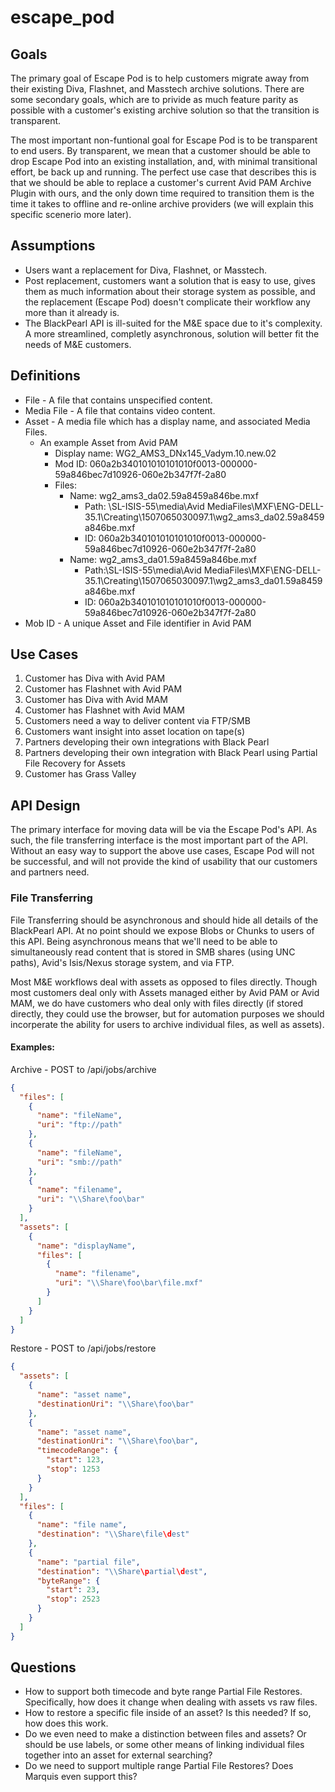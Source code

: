 # escape_pod

## Goals
The primary goal of Escape Pod is to help customers migrate away from their existing Diva, Flashnet, and Masstech archive solutions.  There are some secondary goals, which are to privide as much feature parity as possible with a customer's existing archive solution so that the transition is transparent.

The most important non-funtional goal for Escape Pod is to be transparent to end users.  By transparent, we mean that a customer should be able to drop Escape Pod into an existing installation, and, with minimal transitional effort, be back up and running.  The perfect use case that describes this is that we should be able to replace a customer's current Avid PAM Archive Plugin with ours, and the only down time required to transition them is the time it takes to offline and re-online archive providers (we will explain this specific scenerio more later).

## Assumptions
* Users want a replacement for Diva, Flashnet, or Masstech.
* Post replacement, customers want a solution that is easy to use, gives them as much information about their storage system as possible, and the replacement (Escape Pod) doesn't complicate their workflow any more than it already is.
* The BlackPearl API is ill-suited for the M&E space due to it's complexity.  A more streamlined, completly asynchronous, solution will better fit the needs of M&E customers.

## Definitions
* File - A file that contains unspecified content.
* Media File - A file that contains video content.
* Asset - A media file which has a display name, and associated Media Files.
  * An example Asset from Avid PAM
    * Display name: WG2_AMS3_DNx145_Vadym.10.new.02
    * Mod ID: 060a2b340101010101010f0013-000000-59a846bec7d10926-060e2b347f7f-2a80
    * Files:
      * Name: wg2_ams3_da02.59a8459a846be.mxf
        * Path: \\SL-ISIS-55\media\Avid MediaFiles\MXF\ENG-DELL-35.1\Creating\1507065030097.1\wg2_ams3_da02.59a8459a846be.mxf
        * ID: 060a2b340101010101010f0013-000000-59a846bec7d10926-060e2b347f7f-2a80
      * Name: wg2_ams3_da01.59a8459a846be.mxf
        * Path:\\SL-ISIS-55\media\Avid MediaFiles\MXF\ENG-DELL-35.1\Creating\1507065030097.1\wg2_ams3_da01.59a8459a846be.mxf
        * ID: 060a2b340101010101010f0013-000000-59a846bec7d10926-060e2b347f7f-2a80
* Mob ID - A unique Asset and File identifier in Avid PAM

## Use Cases
1. Customer has Diva with Avid PAM
1. Customer has Flashnet with Avid PAM
1. Customer has Diva with Avid MAM
1. Customer has Flashnet with Avid MAM
1. Customers need a way to deliver content via FTP/SMB
1. Customers want insight into asset location on tape(s)
1. Partners developing their own integrations with Black Pearl
1. Partners developing their own integration with Black Pearl using Partial File Recovery for Assets
1. Customer has Grass Valley

## API Design
The primary interface for moving data will be via the Escape Pod's API.  As such, the file transferring interface is the most important part of the API.  Without an easy way to support the above use cases, Escape Pod will not be successful, and will not provide the kind of usability that our customers and partners need.

### File Transferring
File Transferring should be asynchronous and should hide all details of the BlackPearl API.  At no point should we expose Blobs or Chunks to users of this API.  Being asynchronous means that we'll need to be able to simultaneously read content that is stored in SMB shares (using UNC paths), Avid's Isis/Nexus storage system, and via FTP.

Most M&E workflows deal with assets as opposed to files directly.  Though most customers deal only with Assets managed either by Avid PAM or Avid MAM, we do have customers who deal only with files directly (if stored directly, they could use the browser, but for automation purposes we should incorperate the ability for users to archive individual files, as well as assets).

#### Examples:

Archive - POST to /api/jobs/archive
```json
{
  "files": [
    {
      "name": "fileName",
      "uri": "ftp://path"
    },
    {
      "name": "fileName",
      "uri": "smb://path"
    },
    {
      "name": "filename",
      "uri": "\\Share\foo\bar"
    }
  ],
  "assets": [
    {
      "name": "displayName",
      "files": [
        {
          "name": "filename",
          "uri": "\\Share\foo\bar\file.mxf"
        }
      ]
    }
  ]
}
```

Restore - POST to /api/jobs/restore
```json
{
  "assets": [
    {
      "name": "asset name",
      "destinationUri": "\\Share\foo\bar"
    },
    {
      "name": "asset name",
      "destinationUri": "\\Share\foo\bar",
      "timecodeRange": {
        "start": 123,
        "stop": 1253
      }
    }
  ],
  "files": [
    {
      "name": "file name",
      "destination": "\\Share\file\dest"
    },
    {
      "name": "partial file",
      "destination": "\\Share\partial\dest",
      "byteRange": {
        "start": 23,
        "stop": 2523
      }
    }
  ]
}
```

## Questions
* How to support both timecode and byte range Partial File Restores.  Specifically, how does it change when dealing with assets vs raw files.
* How to restore a specific file inside of an asset?  Is this needed?  If so, how does this work.
* Do we even need to make a distinction between files and assets?  Or should be use labels, or some other means of linking individual files together into an asset for external searching?
* Do we need to support multiple range Partial File Restores?  Does Marquis even support this?
